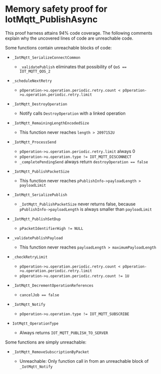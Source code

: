 # Memory safety proof for IotMqtt_PublishAsync

This proof harness attains 94% code coverage.  The following comments explain
why the uncovered lines of code are unreachable code.

Some functions contain unreachable blocks of code:

* `_IotMqtt_SerializeConnectCommon`

    * `_validatePublish` eliminates that possibility of `QoS == IOT_MQTT_QOS_2`

* `_scheduleNextRetry`

    * `pOperation->u.operation.periodic.retry.count <
       pOperation->u.operation.periodic.retry.limit`

* `_IotMqtt_DestroyOperation`

    * Notify calls `DestroyOperation` with a linked operation

* `_IotMqtt_RemainingLengthEncodedSize`

    * This function never reaches `length > 2097152U`

* `_IotMqtt_ProcessSend`

    * `pOperation->u.operation.periodic.retry.limit` always 0
    * `pOperation->u.operation.type != IOT_MQTT_DISCONNECT`
    * `_completePendingSend` always return `destroyOperation == false`

* `_IotMqtt_PublishPacketSize`

    * This function never reaches `pPublishInfo->payloadLength > payloadLimit`

* `_IotMqtt_SerializePublish`

    * `_IotMqtt_PublishPacketSize` never returns false, because
       `pPublishInfo->payloadLength` is always smaller than `payloadLimit`

* `_IotMqtt_PublishSetDup`

    * `pPacketIdentifierHigh != NULL`

* `_validatePublishPayload`

    * This function never reaches `payloadLength > maximumPayloadLength`

* `_checkRetryLimit`

    * `pOperation->u.operation.periodic.retry.count <
       pOperation->u.operation.periodic.retry.limit`
    *  `pOperation->u.operation.periodic.retry.count != 1U`

* `_IotMqtt_DecrementOperationReferences`

    * `cancelJob == false`

* `_IotMqtt_Notify`

    * `pOperation->u.operation.type != IOT_MQTT_SUBSCRIBE`

* `IotMqtt_OperationType`

    * Always returns `IOT_MQTT_PUBLISH_TO_SERVER`

Some functions are simply unreachable:

* `_IotMqtt_RemoveSubscriptionByPacket`

    * Unreachable: Only function call in from an unreachable block of
	`_IotMqtt_Notify`
